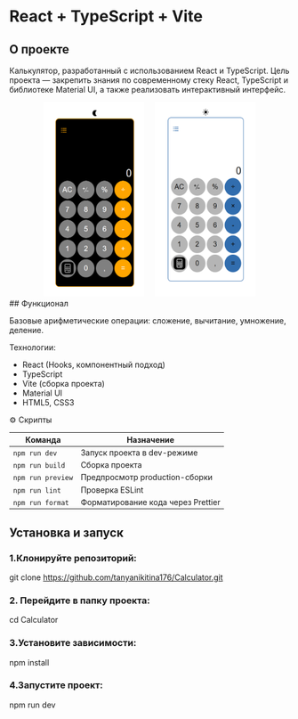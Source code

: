 # React + TypeScript + Vite

## О проекте

Калькулятор, разработанный с использованием React и TypeScript.
Цель проекта — закрепить знания по современному стеку React, TypeScript и библиотеке Material UI, а также реализовать интерактивный интерфейс.
<div style="text-align: center;">
<img src="public/dark.png" alt="Темная тема" width="180" height="350" />&nbsp;&nbsp;&nbsp;&nbsp;
<img src="public/light.png" alt="Светлая тема" width="180" height="350" />
</div>
## Функционал

Базовые арифметические операции: сложение, вычитание, умножение, деление.

Технологии:
- React (Hooks, компонентный подход)
- TypeScript
- Vite (сборка проекта)
- Material UI
- HTML5, CSS3

⚙️ Скрипты

| Команда           | Назначение                         |
| ----------------- | ---------------------------------- |
| `npm run dev`     | Запуск проекта в dev-режиме        |
| `npm run build`   | Сборка проекта                     |
| `npm run preview` | Предпросмотр production-сборки     |
| `npm run lint`    | Проверка ESLint                    |
| `npm run format`  | Форматирование кода через Prettier |

## Установка и запуск
### 1.Клонируйте репозиторий:

git clone https://github.com/tanyanikitina176/Calculator.git

### 2. Перейдите в папку проекта:

cd Calculator

### 3.Установите зависимости:

npm install

### 4.Запустите проект:

npm run dev
